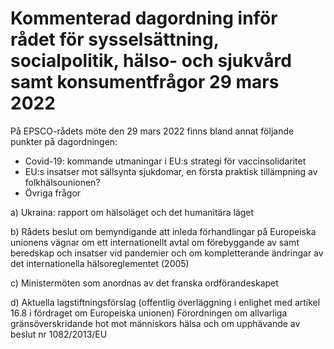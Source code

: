 # Kommenterad dagordning inför rådet för sysselsättning, socialpolitik, hälso- och sjukvård samt konsumentfrågor 29 mars 2022

På EPSCO-rådets möte den 29 mars 2022 finns bland annat följande punkter på dagordningen:

* Covid-19: kommande utmaningar i EU:s strategi för vaccinsolidaritet
* EU:s insatser mot sällsynta sjukdomar, en första praktisk tillämpning av folkhälsounionen?
* Övriga frågor

a) Ukraina: rapport om hälsoläget och det humanitära läget

b) Rådets beslut om bemyndigande att inleda förhandlingar på Europeiska unionens vägnar om ett internationellt avtal om förebyggande av samt beredskap och insatser vid pandemier och om kompletterande ändringar av det internationella hälsoreglementet (2005)

c) Ministermöten som anordnas av det franska ordförandeskapet

d) Aktuella lagstiftningsförslag (offentlig överläggning i enlighet med artikel 16.8 i fördraget om Europeiska unionen) Förordningen om allvarliga gränsöverskridande hot mot människors hälsa och om upphävande av beslut nr 1082/2013/EU
